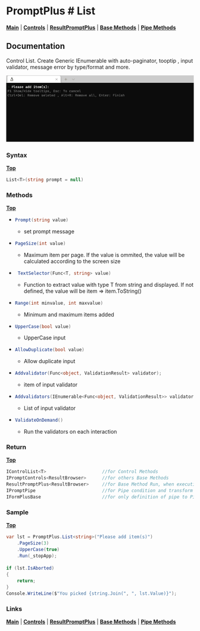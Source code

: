 # PromptPlus # List
[**Main**](index.md#help) | 
[**Controls**](index.md#apis) |
[**ResultPromptPlus**](resultpromptplus) |
[**Base Methods**](basemethods) |
[**Pipe Methods**](pipemethods)

## Documentation
Control List. Create Generic IEnumerable with auto-paginator, tooptip , input validator, message error by type/format and more.

![](./images/List.gif)

### Syntax
[**Top**](#promptplus--list)

```csharp
List<T>(string prompt = null)
````

### Methods
[**Top**](#promptplus--list)

- ```csharp
  Prompt(string value)
  ``` 
  - set prompt message 
- ```csharp
  PageSize(int value)
    ```
    - Maximum item per page. If the value is ommited, the value will be calculated according to the screen size 
- ```csharp
   TextSelector(Func<T, string> value)
    ```
    - Function to extract value with type T from string and displayed. If not defined, the value will be item => item.ToString()
- ```csharp
  Range(int minvalue, int maxvalue)
    ```
    - Minimum and maximum items added
- ```csharp
  UpperCase(bool value)
    ```
    - UpperCase input
- ```csharp
  AllowDuplicate(bool value)
    ```
    - Allow duplicate input
- ```csharp
  Addvalidator(Func<object, ValidationResult> validator);
  ``` 
    - item of input validator
- ```csharp
  Addvalidators(IEnumerable<Func<object, ValidationResult>> validators)
  ``` 
    - List of input validator
- ```csharp
  ValidateOnDemand()
  ``` 
    - Run the validators on each interaction

### Return
[**Top**](#promptplus--list)

```csharp
IControlList<T>                     //for Control Methods
IPromptControls<ResultBrowser>      //for others Base Methods
ResultPromptPlus<ResultBrowser>     //for Base Method Run, when execution is direct 
IPromptPipe                         //for Pipe condition and transform to IFormPlusBase 
IFormPlusBase                       //for only definition of pipe to Pipeline Control
```

### Sample
[**Top**](#promptplus--list)

```csharp
var lst = PromptPlus.List<string>("Please add item(s)")
    .PageSize(3)
    .UpperCase(true)
    .Run(_stopApp);

if (lst.IsAborted)
{
    return;
}
Console.WriteLine($"You picked {string.Join(", ", lst.Value)}");
```

### Links
[**Main**](index.md#help) | 
[**Controls**](index.md#apis) |
[**ResultPromptPlus**](resultpromptplus) |
[**Base Methods**](basemethods) |
[**Pipe Methods**](pipemethods)
